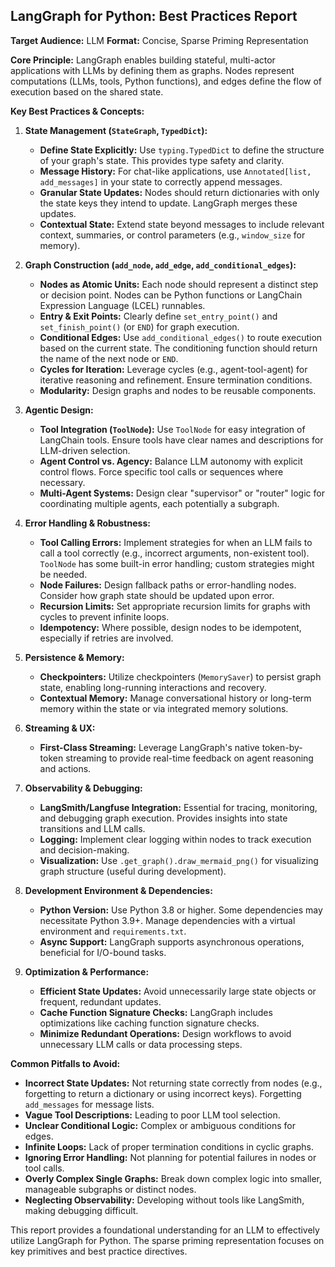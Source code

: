 ## LangGraph for Python: Best Practices Report

**Target Audience:** LLM
**Format:** Concise, Sparse Priming Representation

**Core Principle:** LangGraph enables building stateful, multi-actor applications with LLMs by defining them as graphs. Nodes represent computations (LLMs, tools, Python functions), and edges define the flow of execution based on the shared state.

**Key Best Practices & Concepts:**

1.  **State Management (`StateGraph`, `TypedDict`):**
    * **Define State Explicitly:** Use `typing.TypedDict` to define the structure of your graph's state. This provides type safety and clarity.
    * **Message History:** For chat-like applications, use `Annotated[list, add_messages]` in your state to correctly append messages.
    * **Granular State Updates:** Nodes should return dictionaries with only the state keys they intend to update. LangGraph merges these updates.
    * **Contextual State:** Extend state beyond messages to include relevant context, summaries, or control parameters (e.g., `window_size` for memory).

2.  **Graph Construction (`add_node`, `add_edge`, `add_conditional_edges`):**
    * **Nodes as Atomic Units:** Each node should represent a distinct step or decision point. Nodes can be Python functions or LangChain Expression Language (LCEL) runnables.
    * **Entry & Exit Points:** Clearly define `set_entry_point()` and `set_finish_point()` (or `END`) for graph execution.
    * **Conditional Edges:** Use `add_conditional_edges()` to route execution based on the current state. The conditioning function should return the name of the next node or `END`.
    * **Cycles for Iteration:** Leverage cycles (e.g., agent-tool-agent) for iterative reasoning and refinement. Ensure termination conditions.
    * **Modularity:** Design graphs and nodes to be reusable components.

3.  **Agentic Design:**
    * **Tool Integration (`ToolNode`):** Use `ToolNode` for easy integration of LangChain tools. Ensure tools have clear names and descriptions for LLM-driven selection.
    * **Agent Control vs. Agency:** Balance LLM autonomy with explicit control flows. Force specific tool calls or sequences where necessary.
    * **Multi-Agent Systems:** Design clear "supervisor" or "router" logic for coordinating multiple agents, each potentially a subgraph.

4.  **Error Handling & Robustness:**
    * **Tool Calling Errors:** Implement strategies for when an LLM fails to call a tool correctly (e.g., incorrect arguments, non-existent tool). `ToolNode` has some built-in error handling; custom strategies might be needed.
    * **Node Failures:** Design fallback paths or error-handling nodes. Consider how graph state should be updated upon error.
    * **Recursion Limits:** Set appropriate recursion limits for graphs with cycles to prevent infinite loops.
    * **Idempotency:** Where possible, design nodes to be idempotent, especially if retries are involved.

5.  **Persistence & Memory:**
    * **Checkpointers:** Utilize checkpointers (`MemorySaver`) to persist graph state, enabling long-running interactions and recovery.
    * **Contextual Memory:** Manage conversational history or long-term memory within the state or via integrated memory solutions.

6.  **Streaming & UX:**
    * **First-Class Streaming:** Leverage LangGraph's native token-by-token streaming to provide real-time feedback on agent reasoning and actions.

7.  **Observability & Debugging:**
    * **LangSmith/Langfuse Integration:** Essential for tracing, monitoring, and debugging graph execution. Provides insights into state transitions and LLM calls.
    * **Logging:** Implement clear logging within nodes to track execution and decision-making.
    * **Visualization:** Use `.get_graph().draw_mermaid_png()` for visualizing graph structure (useful during development).

8.  **Development Environment & Dependencies:**
    * **Python Version:** Use Python 3.8 or higher. Some dependencies may necessitate Python 3.9+. Manage dependencies with a virtual environment and `requirements.txt`.
    * **Async Support:** LangGraph supports asynchronous operations, beneficial for I/O-bound tasks.

9.  **Optimization & Performance:**
    * **Efficient State Updates:** Avoid unnecessarily large state objects or frequent, redundant updates.
    * **Cache Function Signature Checks:** LangGraph includes optimizations like caching function signature checks.
    * **Minimize Redundant Operations:** Design workflows to avoid unnecessary LLM calls or data processing steps.

**Common Pitfalls to Avoid:**

* **Incorrect State Updates:** Not returning state correctly from nodes (e.g., forgetting to return a dictionary or using incorrect keys). Forgetting `add_messages` for message lists.
* **Vague Tool Descriptions:** Leading to poor LLM tool selection.
* **Unclear Conditional Logic:** Complex or ambiguous conditions for edges.
* **Infinite Loops:** Lack of proper termination conditions in cyclic graphs.
* **Ignoring Error Handling:** Not planning for potential failures in nodes or tool calls.
* **Overly Complex Single Graphs:** Break down complex logic into smaller, manageable subgraphs or distinct nodes.
* **Neglecting Observability:** Developing without tools like LangSmith, making debugging difficult.

This report provides a foundational understanding for an LLM to effectively utilize LangGraph for Python. The sparse priming representation focuses on key primitives and best practice directives.